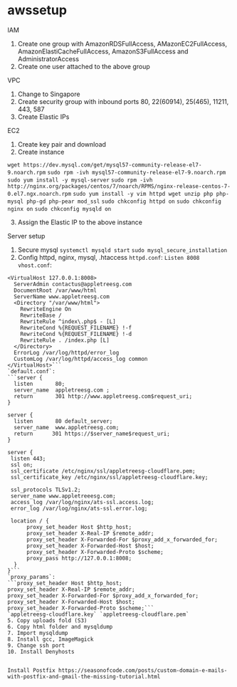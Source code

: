 # awssetup
IAM
1. Create one group with AmazonRDSFullAccess, AMazonEC2FullAccess, AmazonElastiCacheFullAccess, AmazonS3FullAccess and AdministratorAccess
2. Create one user attached to the above group

VPC
1. Change to Singapore
2. Create security group with inbound ports 80, 22(60914), 25(465), 11211, 443, 587
3. Create Elastic IPs

EC2
1. Create key pair and download
2. Create instance

  `wget https://dev.mysql.com/get/mysql57-community-release-el7-9.noarch.rpm`
  `sudo rpm -ivh mysql57-community-release-el7-9.noarch.rpm`
  `sudo yum install -y mysql-server`
  `sudo rpm -ivh http://nginx.org/packages/centos/7/noarch/RPMS/nginx-release-centos-7-0.el7.ngx.noarch.rpm`
  `sudo yum install -y vim httpd wget unzip php php-mysql php-gd php-pear mod_ssl`
  `sudo chkconfig httpd on`
  `sudo chkconfig nginx on`
  `sudo chkconfig mysqld on`
  
3. Assign the Elastic IP to the above instance

Server setup
1. Secure mysql
  `systemctl mysqld start`
  `sudo mysql_secure_installation`
2. Config httpd, nginx, mysql, .htaccess
  `httpd.conf`:
  ```Listen 8008```
  `vhost.conf`:
  ```NameVirtualHost 127.0.0.1:8008
  <VirtualHost 127.0.0.1:8008>
    ServerAdmin contactus@appletreesg.com
    DocumentRoot /var/www/html
    ServerName www.appletreesg.com
    <Directory "/var/www/html">
      RewriteEngine On
      RewriteBase /
      RewriteRule ^index\.php$ - [L]
      RewriteCond %{REQUEST_FILENAME} !-f
      RewriteCond %{REQUEST_FILENAME} !-d
      RewriteRule . /index.php [L]
    </Directory>
    ErrorLog /var/log/httpd/error_log
    CustomLog /var/log/httpd/access_log common
</VirtualHost>```
`default.conf`:
```server {
    listen       80;
    server_name  appletreesg.com ;
    return       301 http://www.appletreesg.com$request_uri;
}

server {
    listen       80 default_server;
    server_name  www.appletreesg.com;
    return      301 https://$server_name$request_uri;
}

server {
   listen 443;
   ssl on;
   ssl_certificate /etc/nginx/ssl/appletreesg-cloudflare.pem;
   ssl_certificate_key /etc/nginx/ssl/appletreesg-cloudflare.key;

   ssl_protocols TLSv1.2;
   server_name www.appletreeesg.com;
   access_log /var/log/nginx/ats-ssl.access.log;
   error_log /var/log/nginx/ats-ssl.error.log;

   location / {
        proxy_set_header Host $http_host;
        proxy_set_header X-Real-IP $remote_addr;
        proxy_set_header X-Forwarded-For $proxy_add_x_forwarded_for;
        proxy_set_header X-Forwarded-Host $host;
        proxy_set_header X-Forwarded-Proto $scheme;
        proxy_pass http://127.0.0.1:8008;
    }
}```
`proxy_params`:
```proxy_set_header Host $http_host;
proxy_set_header X-Real-IP $remote_addr;
proxy_set_header X-Forwarded-For $proxy_add_x_forwarded_for;
proxy_set_header X-Forwarded-Host $host;
proxy_set_header X-Forwarded-Proto $scheme;```
`appletreesg-cloudflare.key` `appletreesg-cloudflare.pem`
5. Copy uploads fold (S3)
6. Copy html folder and mysqldump
7. Import mysqldump
8. Install gcc, ImageMagick
9. Change ssh port
10. Install Denyhosts


Install Postfix https://seasonofcode.com/posts/custom-domain-e-mails-with-postfix-and-gmail-the-missing-tutorial.html
